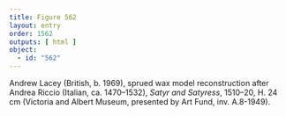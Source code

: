 ```yaml
---
title: Figure 562
layout: entry
order: 1562
outputs: [ html ]
object:
  - id: "562"
---
```


Andrew Lacey (British, b. 1969), sprued wax model reconstruction after Andrea Riccio (Italian, ca. 1470–1532), *Satyr and Satyress*, 1510–20, H. 24 cm (Victoria and Albert Museum, presented by Art Fund, inv. A.8-1949).
